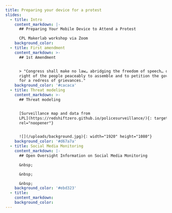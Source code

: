 ```yaml
---
title: Preparing your device for a protest
slides:
  - title: Intro
    content_markdown: |-
      ## Preparing Your Mobile Device to Attend a Protest

      CPL Makerlab workshop via Zoom
    background_color:
  - title: First amendment
    content_markdown: >-
      ## 1st Amendment


      > "Congress shall make no law… abridging the freedom of speech… or the
      right of the people peaceably to assemble and to petition the government
      for a redress of grievances."
    background_color: '#cacaca'
  - title: Threat modeling
    content_markdown: >-
      ## Threat modeling


      [Surveillance map and data from
      LPL](https://redshiftzero.github.io/policesurveillance/){: target="_blank"
      rel="noopener"}


      ![](/uploads/background.jpg){: width="1920" height="1080"}
    background_color: '#d67a7a'
  - title: Social Media Monitoring
    content_markdown: |-
      ## Open Oversight Information on Social Media Monitoring

      &nbsp;

      &nbsp;

      &nbsp;
    background_color: '#ebd323'
  - title:
    content_markdown:
    background_color:
---
```


